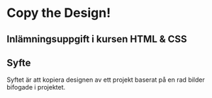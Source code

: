 # Copy the Design!

## Inlämningsuppgift i kursen HTML & CSS

## Syfte
Syftet är att kopiera designen av ett projekt baserat på en rad bilder bifogade i projektet.
